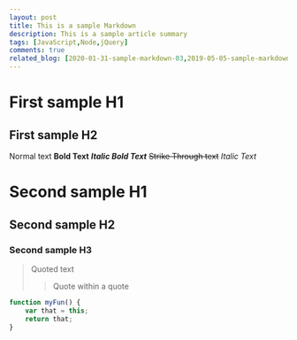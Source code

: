 ```yaml
---
layout: post
title: This is a sample Markdown
description: This is a sample article summary
tags: [JavaScript,Node,jQuery]
comments: true
related_blog: [2020-01-31-sample-markdown-03,2019-05-05-sample-markdown-01]
---
```


# First sample H1

## First sample H2

Normal text **Bold Text** ***Italic Bold Text*** ~~Strike Through text~~ *Italic Text*

# Second sample H1

## Second sample H2

### Second sample H3

> Quoted text
>
>> Quote within a quote
>>

```JavaScript
function myFun() {
	var that = this;
	return that;
}
```
